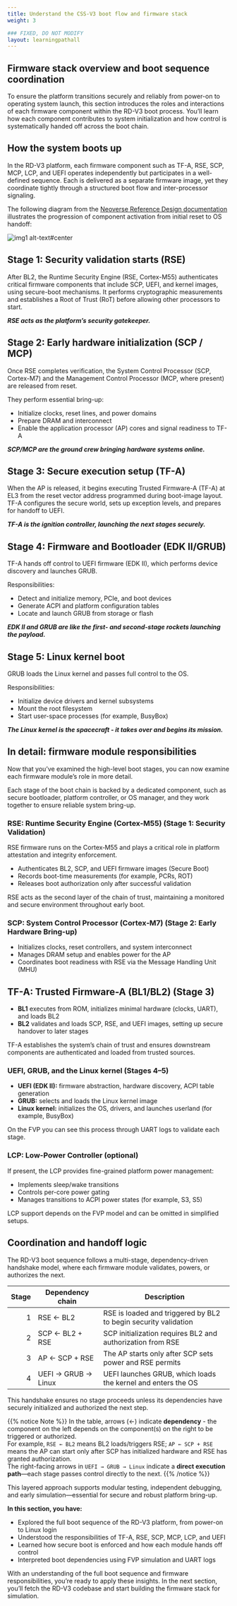 ```yaml
---
title: Understand the CSS-V3 boot flow and firmware stack
weight: 3

### FIXED, DO NOT MODIFY
layout: learningpathall
---
```


## Firmware stack overview and boot sequence coordination

To ensure the platform transitions securely and reliably from power-on to operating system launch, this section introduces the roles and interactions of each firmware component within the RD-V3 boot process. You’ll learn how each component contributes to system initialization and how control is systematically handed off across the boot chain.

## How the system boots up

In the RD-V3 platform, each firmware component  such as TF-A, RSE, SCP, MCP, LCP, and UEFI operates independently but participates in a well-defined sequence. Each is delivered as a separate firmware image, yet they coordinate tightly through a structured boot flow and inter-processor signaling.

The following diagram from the [Neoverse Reference Design documentation](https://neoverse-reference-design.docs.arm.com/en/latest/shared/boot_flow/rdv3_single_chip.html?highlight=boot) illustrates the progression of component activation from initial reset to OS handoff:

![img1 alt-text#center](rdf_single_chip.png "Boot Flow for RD-V3 Single Chip")

## Stage 1: Security validation starts (RSE)

After BL2, the Runtime Security Engine (RSE, Cortex-M55) authenticates critical firmware components that include SCP, UEFI, and kernel images, using secure-boot mechanisms. It performs cryptographic measurements and establishes a Root of Trust (RoT) before allowing other processors to start.

***RSE acts as the platform’s security gatekeeper.***

## Stage 2: Early hardware initialization (SCP / MCP)

Once RSE completes verification, the System Control Processor (SCP, Cortex-M7) and the Management Control Processor (MCP, where present) are released from reset.

They perform essential bring-up:
* Initialize clocks, reset lines, and power domains
* Prepare DRAM and interconnect
* Enable the application processor (AP) cores and signal readiness to TF-A

***SCP/MCP are the ground crew bringing hardware systems online.***

## Stage 3: Secure execution setup (TF-A)

When the AP is released, it begins executing Trusted Firmware-A (TF-A) at EL3 from the reset vector address programmed during boot-image layout. TF-A configures the secure world, sets up exception levels, and prepares for handoff to UEFI.

***TF-A is the ignition controller, launching the next stages securely.***

## Stage 4: Firmware and Bootloader (EDK II/GRUB)

TF-A hands off control to UEFI firmware (EDK II), which performs device discovery and launches GRUB.

Responsibilities:
* Detect and initialize memory, PCIe, and boot devices
* Generate ACPI and platform configuration tables
* Locate and launch GRUB from storage or flash

***EDK II and GRUB are like the first- and second-stage rockets launching the payload.***

## Stage 5: Linux kernel boot
 
GRUB loads the Linux kernel and passes full control to the OS.

Responsibilities:
* Initialize device drivers and kernel subsystems
* Mount the root filesystem
* Start user-space processes (for example, BusyBox)

***The Linux kernel is the spacecraft - it takes over and begins its mission.***

## In detail: firmware module responsibilities 
Now that you’ve examined the high-level boot stages, you can now examine each firmware module’s role in more detail.

Each stage of the boot chain is backed by a dedicated component, such as secure bootloader, platform controller, or OS manager, and they work together to ensure reliable system bring-up.

### RSE: Runtime Security Engine (Cortex-M55) (Stage 1: Security Validation)

RSE firmware runs on the Cortex‑M55 and plays a critical role in platform attestation and integrity enforcement.
* Authenticates BL2, SCP, and UEFI firmware images (Secure Boot)
* Records boot-time measurements (for example, PCRs, ROT)
* Releases boot authorization only after successful validation

RSE acts as the second layer of the chain of trust, maintaining a monitored and secure environment throughout early boot.


### SCP: System Control Processor (Cortex‑M7) (Stage 2: Early Hardware Bring-up)

* Initializes clocks, reset controllers, and system interconnect
* Manages DRAM setup and enables power for the AP
* Coordinates boot readiness with RSE via the Message Handling Unit (MHU)

## TF-A: Trusted Firmware-A (BL1/BL2) (Stage 3)

* **BL1** executes from ROM, initializes minimal hardware (clocks, UART), and loads BL2  
* **BL2** validates and loads SCP, RSE, and UEFI images, setting up secure handover to later stages

TF-A establishes the system’s chain of trust and ensures downstream components are authenticated and loaded from trusted sources.

### UEFI, GRUB, and the Linux kernel (Stages 4–5)

* **UEFI (EDK II):** firmware abstraction, hardware discovery, ACPI table generation  
* **GRUB:** selects and loads the Linux kernel image  
* **Linux kernel:** initializes the OS, drivers, and launches userland (for example, BusyBox)

On the FVP you can see this process through UART logs to validate each stage.

### LCP: Low-Power Controller (optional)

If present, the LCP provides fine-grained platform power management:
* Implements sleep/wake transitions
* Controls per-core power gating
* Manages transitions to ACPI power states (for example, S3, S5)

LCP support depends on the FVP model and can be omitted in simplified setups.

## Coordination and handoff logic

The RD-V3 boot sequence follows a multi-stage, dependency-driven handshake model, where each firmware module validates, powers, or authorizes the next.

| Stage | Dependency chain     | Description                                                                   |
|------:|----------------------|-------------------------------------------------------------------------------|
| 1     | RSE ← BL2            | RSE is loaded and triggered by BL2 to begin security validation              |
| 2     | SCP ← BL2 + RSE      | SCP initialization requires BL2 and authorization from RSE                   |
| 3     | AP ← SCP + RSE       | The AP starts only after SCP sets power and RSE permits                      |
| 4     | UEFI → GRUB → Linux  | UEFI launches GRUB, which loads the kernel and enters the OS                 |

This handshake ensures no stage proceeds unless its dependencies have securely initialized and authorized the next step.

{{% notice Note %}}
In the table, arrows (←) indicate **dependency** - the component on the left depends on the component(s) on the right to be triggered or authorized.  
For example, `RSE ← BL2` means BL2 loads/triggers RSE; `AP ← SCP + RSE` means the AP can start only after SCP has initialized hardware and RSE has granted authorization.  
The right-facing arrows in `UEFI → GRUB → Linux` indicate a **direct execution path**—each stage passes control directly to the next.
{{% /notice %}}

This layered approach supports modular testing, independent debugging, and early simulation—essential for secure and robust platform bring-up.

**In this section, you have:**
* Explored the full boot sequence of the RD-V3 platform, from power-on to Linux login
* Understood the responsibilities of TF-A, RSE, SCP, MCP, LCP, and UEFI
* Learned how secure boot is enforced and how each module hands off control
* Interpreted boot dependencies using FVP simulation and UART logs

With an understanding of the full boot sequence and firmware responsibilities, you’re ready to apply these insights. In the next section, you’ll fetch the RD-V3 codebase and start building the firmware stack for simulation.
